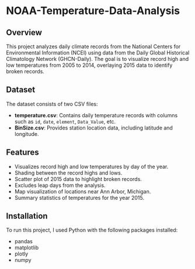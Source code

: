 # NOAA-Temperature-Data-Analysis
## Overview
This project analyzes daily climate records from the National Centers for Environmental Information (NCEI) using data from the Daily Global Historical Climatology Network (GHCN-Daily). The goal is to visualize record high and low temperatures from 2005 to 2014, overlaying 2015 data to identify broken records.

## Dataset
The dataset consists of two CSV files:
- **temperature.csv**: Contains daily temperature records with columns such as `id`, `date`, `element`, `Data_Value`, etc.
- **BinSize.csv**: Provides station location data, including latitude and longitude.

## Features
- Visualizes record high and low temperatures by day of the year.
- Shading between the record highs and lows.
- Scatter plot of 2015 data to highlight broken records.
- Excludes leap days from the analysis.
- Map visualization of  locations near Ann Arbor, Michigan.
- Summary statistics of temperatures for the year 2015.

## Installation
To run this project, I used Python with the following packages installed:
- pandas
- matplotlib
- plotly
- numpy
